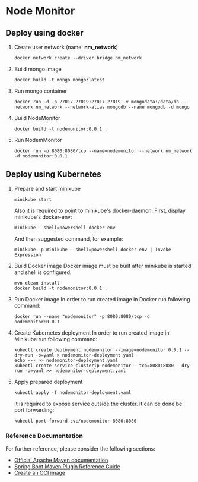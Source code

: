 # Node Monitor



## Deploy using docker

1. Create user network (name: **nm_network**)
    ```shell
    docker network create --driver bridge nm_network
    ```

2. Build mongo image
    ```shell
    docker build -t mongo mongo:latest
    ```

3. Run mongo container
    ```shell
    docker run -d -p 27017-27019:27017-27019 -v mongodata:/data/db --network nm_network --network-alias mongodb --name mongodb -d mongo
    ```

4. Build NodeMonitor
    ```shell
    docker build -t nodemonitor:0.0.1 .
    ```
   
5. Run NodemMonitor
    ```shell
    docker run -p 8080:8080/tcp --name=nodemonitor --network nm_network -d nodemonitor:0.0.1
    ```

## Deploy using Kubernetes

1. Prepare and start minikube
    ```shell
    minikube start
    ```
    Also it is required to point to minikube's docker-daemon. First, display minikube's docker-env:
    ```shell
    minikube --shell=powershell docker-env
    ```

    And then suggested command, for example:
    ```shell
    minikube -p minikube --shell=powershell docker-env | Invoke-Expression
    ```

2. Build Docker image
    Docker image must be built after minikube is started and shell is configured.
    ```shell
    mvn clean install
    docker build -t nodemonitor:0.0.1 .
    ```

3. Run Docker image
    In order to run created image in Docker run following command:
    ```shell
    docker run --name "nodemonitor" -p 8080:8080/tcp -d nodemonitor:0.0.1
    ```

4. Create Kubernetes deployment
    In order to run created image in Minikube run following command:
    ```shell
    kubectl create deployment nodemonitor --image=nodemonitor:0.0.1 --dry-run -o=yaml > nodemonitor-deployment.yaml
    echo --- >> nodemonitor-deployment.yaml
    kubectl create service clusterip nodemonitor --tcp=8080:8080 --dry-run -o=yaml >> nodemonitor-deployment.yaml
    ```

5. Apply prepared deployment
    ```shell
    kubectl apply -f nodemonitor-deployment.yaml
    ```
    It is required to expose service outside the cluster. It can be done be port forwarding:
    ```shell
    kubectl port-forward svc/nodemonitor 8080:8080
    ```

### Reference Documentation
For further reference, please consider the following sections:

* [Official Apache Maven documentation](https://maven.apache.org/guides/index.html)
* [Spring Boot Maven Plugin Reference Guide](https://docs.spring.io/spring-boot/docs/2.4.1/maven-plugin/reference/html/)
* [Create an OCI image](https://docs.spring.io/spring-boot/docs/2.4.1/maven-plugin/reference/html/#build-image)

